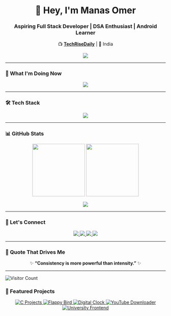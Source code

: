 <h1 align="center">👋 Hey, I'm Manas Omer</h1>
<h3 align="center">Aspiring Full Stack Developer | DSA Enthusiast | Android Learner</h3>

<p align="center">
  📺 <a href="https://www.youtube.com/@TechRiseDaily" target="_blank"><b>TechRiseDaily</b></a> | 📍 India
</p>


<p align="center">
  <img src="https://readme-typing-svg.herokuapp.com?font=Fira+Code&pause=1000&color=58A6FF&center=true&vCenter=true&width=1000&lines=Learning+DSA+in+Java+💻;Full+Stack+MERN+Development+🌐;Android+Development+with+Java+%26+Kotlin+📱;Welcome+to+TechRiseDaily+🚀" />
</p>

---

### 🚀 What I'm Doing Now

<p align="center">
  <img src="https://readme-typing-svg.herokuapp.com?font=Fira+Code&pause=1000&color=FACC15&width=1000&center=true&lines=📚+Learning+DSA+using+Java+on+LeetCode+%2B+GFG;🌐+Building+Full+Stack+Projects+with+MERN+Stack;📱+Android+App+Development+with+Java+%26+Kotlin;📸+Sharing+my+daily+journey+on+Instagram+and+YouTube" />
</p>

---

### 🛠 Tech Stack

<p align="center">
  <img src="https://readme-typing-svg.herokuapp.com?font=Fira+Code&pause=1000&color=F97316&center=true&width=1000&lines=Languages%3A+Java+%7C+C%2B%2B+%7C+JavaScript+%7C+Kotlin;Frontend%3A+HTML+%7C+CSS+%7C+JavaScript;Backend%3A+MongoDB+%7C+Express.JS+%7C+React.JS+%7C+Redux+%7C+Node.JS;Tools%3A+Git+%7C+GitHub+%7C+VSCode+%7C+Android+Studio" />
</p>

---

### 📊 GitHub Stats

<p align="center">
  <img src="https://github-readme-stats.vercel.app/api?username=manasomer0902&show_icons=true&theme=radical" height="165"/>
  <img src="https://github-readme-stats.vercel.app/api/top-langs/?username=manasomer0902&layout=compact&theme=tokyonight" height="165"/>
</p>

<p align="center">
  <img src="https://github-readme-streak-stats.herokuapp.com/?user=manasomer0902&theme=radical" />
</p>

---

### 🔗 Let's Connect

<p align="center">
  <a href="https://www.linkedin.com/in/manas-omer-6066b5287?utm_source=share&utm_campaign=share_via&utm_content=profile&utm_medium=ios_app">
    <img src="https://img.shields.io/badge/LinkedIn-%230077B5?style=for-the-badge&logo=linkedin&logoColor=white" />
  </a>
  <a href="https://github.com/manasomer0902">
    <img src="https://img.shields.io/badge/GitHub-%23121011?style=for-the-badge&logo=github&logoColor=white" />
  </a>
  <a href="https://youtube.com/@TechRiseDaily">
    <img src="https://img.shields.io/badge/YouTube-%23FF0000?style=for-the-badge&logo=youtube&logoColor=white" />
  </a>
  <a href="https://instagram.com/TechRiseDaily">
    <img src="https://img.shields.io/badge/Instagram-%23E4405F?style=for-the-badge&logo=instagram&logoColor=white" />
  </a>
</p>

---

### 💬 Quote That Drives Me

<p align="center">
  ✨ <strong>“Consistency is more powerful than intensity.”</strong> ✨
</p>


---

![Visitor Count](https://komarev.com/ghpvc/?username=manasomer0902&style=flat-square&color=green)


### 🧩 Featured Projects

<p align="center">

<a href="https://github.com/manasomer0902/C_Projects">
  <img src="https://img.shields.io/badge/C_Projects-C-blue?style=for-the-badge&logo=c&logoColor=white" alt="C Projects" />
</a>

<a href="https://github.com/manasomer0902/Flappy_Bird_by_Manas">
  <img src="https://img.shields.io/badge/Flappy_Bird_by_Manas-Python-yellowgreen?style=for-the-badge&logo=python&logoColor=white" alt="Flappy Bird" />
</a>

<a href="https://github.com/manasomer0902/python-code-for-digital-clock">
  <img src="https://img.shields.io/badge/Digital_Clock-Python-blue?style=for-the-badge&logo=python&logoColor=white" alt="Digital Clock" />
</a>

<a href="https://github.com/manasomer0902/python-code-for-youtube-video-downloader">
  <img src="https://img.shields.io/badge/YouTube_Downloader-Python-blue?style=for-the-badge&logo=python&logoColor=white" alt="YouTube Downloader" />
</a>

<a href="https://github.com/manasomer0902/University_frontend">
  <img src="https://img.shields.io/badge/University_Frontend-MERN-red?style=for-the-badge&logo=html5&logoColor=white" alt="University Frontend" />
</a>

</p>
